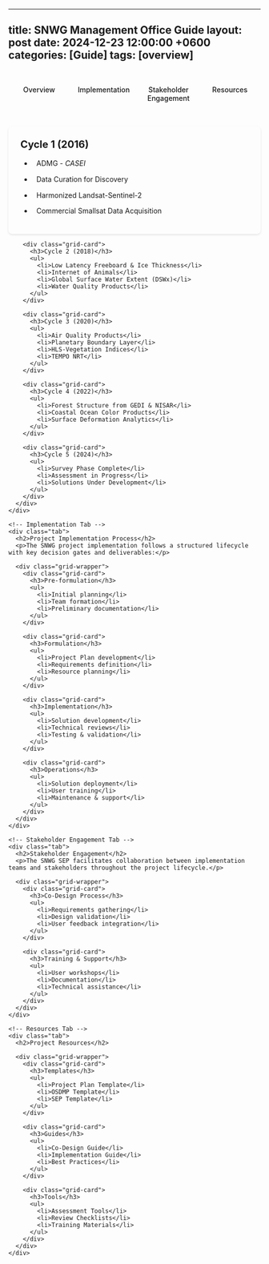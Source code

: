 
---
title: SNWG Management Office Guide
layout: post
date: 2024-12-23 12:00:00 +0600
categories: [Guide]
tags: [overview]
---

<div class="tabs-wrapper">
  <input type="radio" name="tabs" id="tab1" checked="checked">
  <input type="radio" name="tabs" id="tab2">
  <input type="radio" name="tabs" id="tab3">
  <input type="radio" name="tabs" id="tab4">
 
  <div class="tabs-nav">
    <label for="tab1">Overview</label>
    <label for="tab2">Implementation</label>
    <label for="tab3">Stakeholder Engagement</label>
    <label for="tab4">Resources</label>
  </div>

  <div class="tabs-content">
    <!-- Overview Tab -->
    <div class="tab">
      <div class="grid-wrapper">
        <div class="grid-card">
          <h3>Cycle 1 (2016)</h3>
          <ul>
            <li>ADMG - <em>CASEI</em></li>
            <li>Data Curation for Discovery</li>
            <li>Harmonized Landsat-Sentinel-2</li>
            <li>Commercial Smallsat Data Acquisition</li>
          </ul>
        </div>

        <div class="grid-card">
          <h3>Cycle 2 (2018)</h3>
          <ul>
            <li>Low Latency Freeboard & Ice Thickness</li>
            <li>Internet of Animals</li>
            <li>Global Surface Water Extent (DSWx)</li>
            <li>Water Quality Products</li>
          </ul>
        </div>

        <div class="grid-card">
          <h3>Cycle 3 (2020)</h3>
          <ul>
            <li>Air Quality Products</li>
            <li>Planetary Boundary Layer</li>
            <li>HLS-Vegetation Indices</li>
            <li>TEMPO NRT</li>
          </ul>
        </div>

        <div class="grid-card">
          <h3>Cycle 4 (2022)</h3>
          <ul>
            <li>Forest Structure from GEDI & NISAR</li>
            <li>Coastal Ocean Color Products</li>
            <li>Surface Deformation Analytics</li>
          </ul>
        </div>

        <div class="grid-card">
          <h3>Cycle 5 (2024)</h3>
          <ul>
            <li>Survey Phase Complete</li>
            <li>Assessment in Progress</li>
            <li>Solutions Under Development</li>
          </ul>
        </div>
      </div>
    </div>

    <!-- Implementation Tab -->
    <div class="tab">
      <h2>Project Implementation Process</h2>
      <p>The SNWG project implementation follows a structured lifecycle with key decision gates and deliverables:</p>

      <div class="grid-wrapper">
        <div class="grid-card">
          <h3>Pre-formulation</h3>
          <ul>
            <li>Initial planning</li>
            <li>Team formation</li>
            <li>Preliminary documentation</li>
          </ul>
        </div>

        <div class="grid-card">
          <h3>Formulation</h3>
          <ul>
            <li>Project Plan development</li>
            <li>Requirements definition</li>
            <li>Resource planning</li>
          </ul>
        </div>

        <div class="grid-card">
          <h3>Implementation</h3>
          <ul>
            <li>Solution development</li>
            <li>Technical reviews</li>
            <li>Testing & validation</li>
          </ul>
        </div>

        <div class="grid-card">
          <h3>Operations</h3>
          <ul>
            <li>Solution deployment</li>
            <li>User training</li>
            <li>Maintenance & support</li>
          </ul>
        </div>
      </div>
    </div>

    <!-- Stakeholder Engagement Tab -->
    <div class="tab">
      <h2>Stakeholder Engagement</h2>
      <p>The SNWG SEP facilitates collaboration between implementation teams and stakeholders throughout the project lifecycle.</p>

      <div class="grid-wrapper">
        <div class="grid-card">
          <h3>Co-Design Process</h3>
          <ul>
            <li>Requirements gathering</li>
            <li>Design validation</li>
            <li>User feedback integration</li>
          </ul>
        </div>

        <div class="grid-card">
          <h3>Training & Support</h3>
          <ul>
            <li>User workshops</li>
            <li>Documentation</li>
            <li>Technical assistance</li>
          </ul>
        </div>
      </div>
    </div>

    <!-- Resources Tab -->
    <div class="tab">
      <h2>Project Resources</h2>

      <div class="grid-wrapper">
        <div class="grid-card">
          <h3>Templates</h3>
          <ul>
            <li>Project Plan Template</li>
            <li>OSDMP Template</li>
            <li>SEP Template</li>
          </ul>
        </div>

        <div class="grid-card">
          <h3>Guides</h3>
          <ul>
            <li>Co-Design Guide</li>
            <li>Implementation Guide</li>
            <li>Best Practices</li>
          </ul>
        </div>

        <div class="grid-card">
          <h3>Tools</h3>
          <ul>
            <li>Assessment Tools</li>
            <li>Review Checklists</li>
            <li>Training Materials</li>
          </ul>
        </div>
      </div>
    </div>
  </div>
</div>

<style>
.tabs-wrapper {
  margin: 2rem 0;
}

.tabs-wrapper input[type="radio"] {
  display: none;
}

.tabs-nav {
  display: flex;
  border-bottom: 2px solid var(--border-color);
  margin-bottom: 2rem;
}

.tabs-nav label {
  flex: 1;
  padding: 1rem;
  text-align: center;
  cursor: pointer;
  color: var(--text-color);
  font-weight: 500;
  transition: all 0.3s ease;
}

.tabs-nav label:hover {
  color: var(--link-color);
}

.tabs-content .tab {
  display: none;
}

#tab1:checked ~ .tabs-content div:nth-of-type(1),
#tab2:checked ~ .tabs-content div:nth-of-type(2),
#tab3:checked ~ .tabs-content div:nth-of-type(3),
#tab4:checked ~ .tabs-content div:nth-of-type(4) {
  display: block;
}

#tab1:checked ~ .tabs-nav label:nth-of-type(1),
#tab2:checked ~ .tabs-nav label:nth-of-type(2),
#tab3:checked ~ .tabs-nav label:nth-of-type(3),
#tab4:checked ~ .tabs-nav label:nth-of-type(4) {
  color: var(--link-color);
  border-bottom: 2px solid var(--link-color);
  margin-bottom: -2px;
}

.grid-wrapper {
  display: grid;
  grid-template-columns: repeat(2, 1fr);
  gap: 2rem;
  margin: 2rem 0;
}

.grid-card {
  background: var(--card-bg);
  border: 1px solid var(--border-color);
  border-radius: 8px;
  padding: 1.5rem;
  box-shadow: 0 2px 4px rgba(0, 0, 0, 0.1);
  transition: transform 0.2s ease;
}

.grid-card:hover {
  transform: translateY(-2px);
  box-shadow: 0 4px 8px rgba(0, 0, 0, 0.15);
}

h3 {
  margin: 0 0 1rem 0;
  color: var(--heading-color);
  font-size: 1.25rem;
}

ul {
  list-style-type: disc;
  padding-left: 1.5rem;
  margin: 0;
}

li {
  margin: 0.75rem 0;
  padding-left: 0.5rem;
  line-height: 1.4;
}

.lead-text {
  font-size: 1.2rem;
  margin-bottom: 2rem;
  color: var(--text-muted);
  text-align: center;
}

@media (max-width: 768px) {
  .grid-wrapper {
    grid-template-columns: 1fr;
  }
}
</style>
